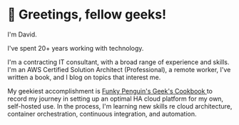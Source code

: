 # 👋 Greetings, fellow geeks!

I'm David.

I've spent 20+ years working with technology.

I'm a contracting IT consultant, with a broad range of experience and skills. I'm an AWS Certified Solution Architect (Professional), a remote worker, I've written a book, and I blog on topics that interest me.

My geekiest accomplishment is [Funky Penguin's Geek's Cookbook ](https://geek-cookbook.funkypenguin.co.nz) to record my journey in setting up an optimal HA cloud platform for my own, self-hosted use. In the process, I'm learning new skills re cloud architecture, container orchestration, continuous integration, and automation.

<!--
**funkypenguin/funkypenguin** is a ✨ _special_ ✨ repository because its `README.md` (this file) appears on your GitHub profile.

Here are some ideas to get you started:

- 🔭 I’m currently working on ...
- 🌱 I’m currently learning ...
- 👯 I’m looking to collaborate on ...
- 🤔 I’m looking for help with ...
- 💬 Ask me about ...
- 📫 How to reach me: ...
- 😄 Pronouns: ...
- ⚡ Fun fact: ...
-->
